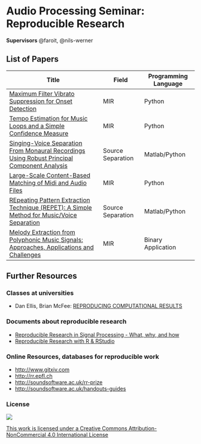 # Audio Processing Seminar: Reproducible Research
__Supervisors__ @faroit, @nils-werner

## List of Papers


| Title         | Field  | Programming Language |
| ------------- | -------| ---------------------|
| [Maximum Filter Vibrato Suppression for Onset Detection](papers/boeck13.md)  | MIR | Python |
| [Tempo Estimation for Music Loops and a Simple Confidence Measure](papers/font16.md)  | MIR | Python |
| [Singing-Voice Separation From Monaural Recordings Using Robust Principal Component Analysis](papers/huang12.md)  | Source Separation | Matlab/Python |
| [Large-Scale Content-Based Matching of Midi and Audio Files](papers/raffel15.md)  | MIR | Python |
| [REpeating Pattern Extraction Technique (REPET): A Simple Method for Music/Voice Separation](papers/rafii13.md)  | Source Separation | Matlab/Python |
| [Melody Extraction from Polyphonic Music Signals: Approaches, Applications and Challenges](papers/salamon13.md)  | MIR | Binary Application |


## Further Resources

### Classes at universities

- Dan Ellis, Brian McFee: [REPRODUCING COMPUTATIONAL RESULTS](http://www.ee.columbia.edu/~dpwe/e6891/)

### Documents about reproducible research

- [Reproducible Research in Signal Processing - What, why, and how](https://infoscience.epfl.ch/record/136640)
- [Reproducible Research with R & RStudio](http://christophergandrud.github.io/RepResR-RStudio/)

### Online Resources, databases for reproducible work

- http://www.gitxiv.com
- http://rr.epfl.ch
- http://soundsoftware.ac.uk/rr-prize
- http://soundsoftware.ac.uk/handouts-guides


### License

![](https://i.creativecommons.org/l/by-nc/4.0/88x31.png)

[This work is licensed under a Creative Commons Attribution-NonCommercial 4.0 International License](http://creativecommons.org/licenses/by-nc/4.0/)
